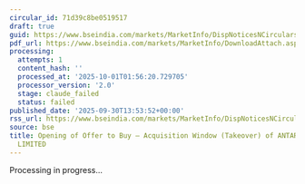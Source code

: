 ```yaml
---
circular_id: 71d39c8be0519517
draft: true
guid: https://www.bseindia.com/markets/MarketInfo/DispNoticesNCirculars.aspx?Noticeid={E908EE62-53E4-4013-B713-E056273E7E4B}&noticeno=20250930-69&dt=09/30/2025&icount=69&totcount=114&flag=0
pdf_url: https://www.bseindia.com/markets/MarketInfo/DownloadAttach.aspx?id=20250930-69&attachedId=0609dee0-d418-4023-82b4-16a249e85a7d
processing:
  attempts: 1
  content_hash: ''
  processed_at: '2025-10-01T01:56:20.729705'
  processor_version: '2.0'
  stage: claude_failed
  status: failed
published_date: '2025-09-30T13:53:52+00:00'
rss_url: https://www.bseindia.com/markets/MarketInfo/DispNoticesNCirculars.aspx?Noticeid={E908EE62-53E4-4013-B713-E056273E7E4B}&noticeno=20250930-69&dt=09/30/2025&icount=69&totcount=114&flag=0
source: bse
title: Opening of Offer to Buy – Acquisition Window (Takeover) of ANTARIKSH INDUSTRIES
  LIMITED
---
```


Processing in progress...